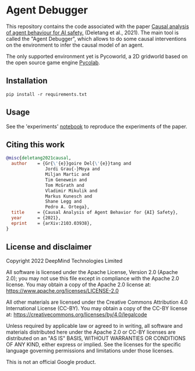 # Agent Debugger

This repository contains the code associated with the paper [Causal analysis of
agent behaviour for AI safety.](https://arxiv.org/abs/2103.03938) (Deletang
et al., 2021). The main tool is called
the "Agent Debugger", which allows to do some causal interventions on the
environment to infer the causal model of an agent.

The only supported environment yet is Pycoworld, a 2D gridworld based on the
open source game engine [Pycolab](https://github.com/deepmind/pycolab).

## Installation

`pip install -r requirements.txt`

## Usage

See the 'experiments' [notebook](https://colab.research.google.com/github/deepmind/agent_debugger/blob/master/colabs/experiments.ipynb) to reproduce the experiments of the paper.

## Citing this work

```bibtex
@misc{deletang2021causal,
  author    = {Gr{\'{e}}goire Del{\'{e}}tang and
               Jordi Grau{-}Moya and
               Miljan Martic and
               Tim Genewein and
               Tom McGrath and
               Vladimir Mikulik and
               Markus Kunesch and
               Shane Legg and
               Pedro A. Ortega},
  title     = {Causal Analysis of Agent Behavior for {AI} Safety},
  year      = {2021},
  eprint    = {arXiv:2103.03938},
}
```

## License and disclaimer

Copyright 2022 DeepMind Technologies Limited

All software is licensed under the Apache License, Version 2.0 (Apache 2.0);
you may not use this file except in compliance with the Apache 2.0 license.
You may obtain a copy of the Apache 2.0 license at:
https://www.apache.org/licenses/LICENSE-2.0

All other materials are licensed under the Creative Commons Attribution 4.0
International License (CC-BY). You may obtain a copy of the CC-BY license at:
https://creativecommons.org/licenses/by/4.0/legalcode

Unless required by applicable law or agreed to in writing, all software and
materials distributed here under the Apache 2.0 or CC-BY licenses are
distributed on an "AS IS" BASIS, WITHOUT WARRANTIES OR CONDITIONS OF ANY KIND,
either express or implied. See the licenses for the specific language governing
permissions and limitations under those licenses.

This is not an official Google product.
